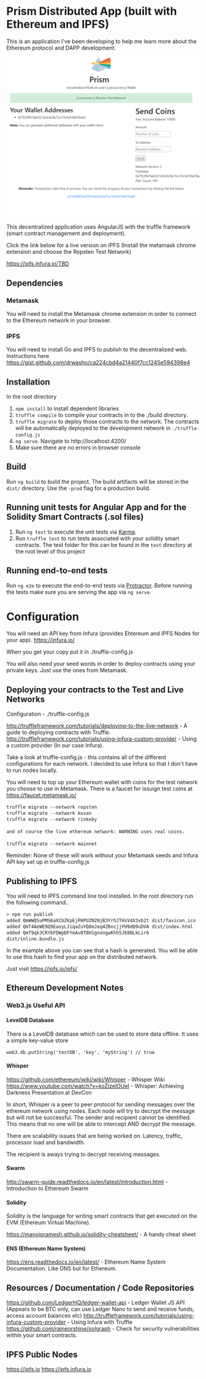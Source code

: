 # Prism Distributed App (built with Ethereum and IPFS)

This is an application I've been developing to help me learn more about the Ethereum protocol and DAPP development.

![Screenshot](./Prism_Screenshot.PNG "Screenshot")

This decentralized application uses AngularJS with the truffle framework (smart contract management and deployment).

Click the link below for a live version on IPFS (Install the metamask chrome extension and choose the Ropsten Test Network)

https://ipfs.infura.io/TBD

## Dependencies

### Metamask

You will need to install the Metamask chrome extension in order to connect to the Ethereum network in your browser.

### IPFS

You will need to install Go and IPFS to publish to the decentralized web. Instructions here https://gist.github.com/drwasho/ca224cbd4a21440f7cc1245e594398e4

## Installation

In the root directory

1. `npm install` to install dependent libraries
1. `truffle compile` to compile your contracts in to the ./build directory.
2. `truffle migrate` to deploy those contracts to the network. The contracts will be automatically deployed to the development network in `./truffle-config.js`
3. `ng serve`. Navigate to http://localhost:4200/
4. Make sure there are no errors in browser console

## Build

Run `ng build` to build the project. The build artifacts will be stored in the `dist/` directory. Use the `-prod` flag for a production build.

## Running unit tests for Angular App and for the Solidity Smart Contracts (.sol files)

1. Run `ng test` to execute the unit tests via [Karma](https://karma-runner.github.io).
2. Run `truffle test` to run tests associated with your solidity smart contracts. The test folder for this can be found in the `test` directory at the root level of this project

## Running end-to-end tests

Run `ng e2e` to execute the end-to-end tests via [Protractor](http://www.protractortest.org/).
Before running the tests make sure you are serving the app via `ng serve`.

# Configuration

You will need an API key from Infura (provides Ehtereum and IPFS Nodes for your app). https://infura.io/

When you get your copy put it in ./truffle-config.js

You will also need your seed words in order to deploy contracts using your private keys. Just use the ones from Metamask.

## Deploying your contracts to the Test and Live Networks

Configuration - ./truffle-config.js

http://truffleframework.com/tutorials/deploying-to-the-live-network - A guide to deploying contracts with Truffle.
http://truffleframework.com/tutorials/using-infura-custom-provider - Using a custom provider (In our case Infura).

Take a look at truffle-config.js - this contains all of the different configurations for each network. I decided to use Infura so that I don't have to run nodes locally.

You will need to top up your Ethereum wallet with coins for the test network you choose to use in Metamask. There is a faucet for issuign test coins
at https://faucet.metamask.io/

```$xslt
truffle migrate --network ropsten
truffle migrate --network kovan
truffle migrate --network rinkeby

and of course the live ethereum network: WARNING uses real coins.

truffle migrate --network mainnet
```

Reminder: None of these will work without your Metamask seeds and Infura API key set up in truffle-config.js

## Publishing to IPFS

You will need to IPFS command line tool installed. In the root directory run the following command..

```$xslt
> npm run publish
added QmWWQSuPMS6aXCbZKpEjPHPUZN2NjB3YrhJTHsV4X3vb2t dist/favicon.ico
added QmT4AeWE9Q9EaoyLJiqaZuYQ8mJeq4ZBncjjFH9dQ9uDVA dist/index.html
added QmT9qk3CRYbFDWpDFYeAv8T8H1gnongwKhh5J68NLkLir6 dist/inline.bundle.js
```

In the example above you can see that a hash is generated. You will be able to use this hash to find your app on the distributed network.

Just visit https://ipfs.io/ipfs/<your-generated-hash>

## Ethereum Development Notes

### Web3.js Useful API

#### LevelDB Database

There is a LevelDB database which can be used to store data offline. It uses a simple key-value store

```$xslt
web3.db.putString('testDB', 'key', 'myString') // true
```

#### Whisper

https://github.com/ethereum/wiki/wiki/Whisper - Whisper Wiki
https://www.youtube.com/watch?v=koZizelOUeI - Whisper: Achieving Darkness Presentation at DevCon

In short, Whisper is a peer to peer protocol for sending messages over the ethereum network using nodes.
Each node will try to decrypt the message but will not be successful. The sender and recipient cannot be identified.
This means that no one will be able to intercept AND decrypt the message.

There are scalability issues that are being worked on. Latency, traffic, processor load and bandwidth.

The recipient is aways trying to decrypt receiving messages. 

#### Swarm

http://swarm-guide.readthedocs.io/en/latest/introduction.html - Introduction to Ethereum Swarm

#### Solidity

Solidity is the language for writing smart contracts that get executed on the EVM (Ethereum Virtual Machine).

https://manojpramesh.github.io/solidity-cheatsheet/ - A handy cheat sheet

#### ENS (Ethereum Name System)

https://ens.readthedocs.io/en/latest/ - Ethereum Name System Documentation. Like DNS but for Ethereum.

## Resources / Documentation / Code Repositories

https://github.com/LedgerHQ/ledger-wallet-api - Ledger Wallet JS API (Appears to be BTC only, can use Ledger Nano to send and receive funds, access account balances etc)
http://truffleframework.com/tutorials/using-infura-custom-provider - Using Infura with Truffle
https://github.com/raineorshine/solgraph - Check for security vulnerabilities within your smart contracts.

## IPFS Public Nodes

https://ipfs.io
https://ipfs.infura.io 
